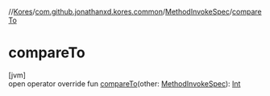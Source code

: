 //[Kores](../../../index.md)/[com.github.jonathanxd.kores.common](../index.md)/[MethodInvokeSpec](index.md)/[compareTo](compare-to.md)

# compareTo

[jvm]\
open operator override fun [compareTo](compare-to.md)(other: [MethodInvokeSpec](index.md)): [Int](https://kotlinlang.org/api/latest/jvm/stdlib/kotlin/-int/index.html)
